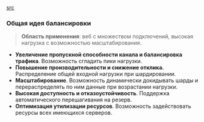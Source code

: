 [src](https://www.heatware.net/postgresql/postgresql-load-balancing-options-ha/)
### Общая идея балансировки
> **Область применения**: веб с множеством подключений, высокая нагрузка с возможностью масштабирования.
* **Увеличение пропускной способности канала и балансировка трафика**. Возможность сгладить пики нагрузки. 
* **Повышение производительности и снижение отклика.** Распределение общей входной нагрузки при шардировании.
* **Масштабирование**. Возможность динамически докидывать шарды и перераспределять по ним данные при возрастании нагрузки.
* **Высокая доступность и отказоустойчивость**. Поддержка автоматического перешагивания на резерв.
* **Оптимизация утилизации ресурсов**. Возможность задействовать ресурсы всех имеющихся серверов.


